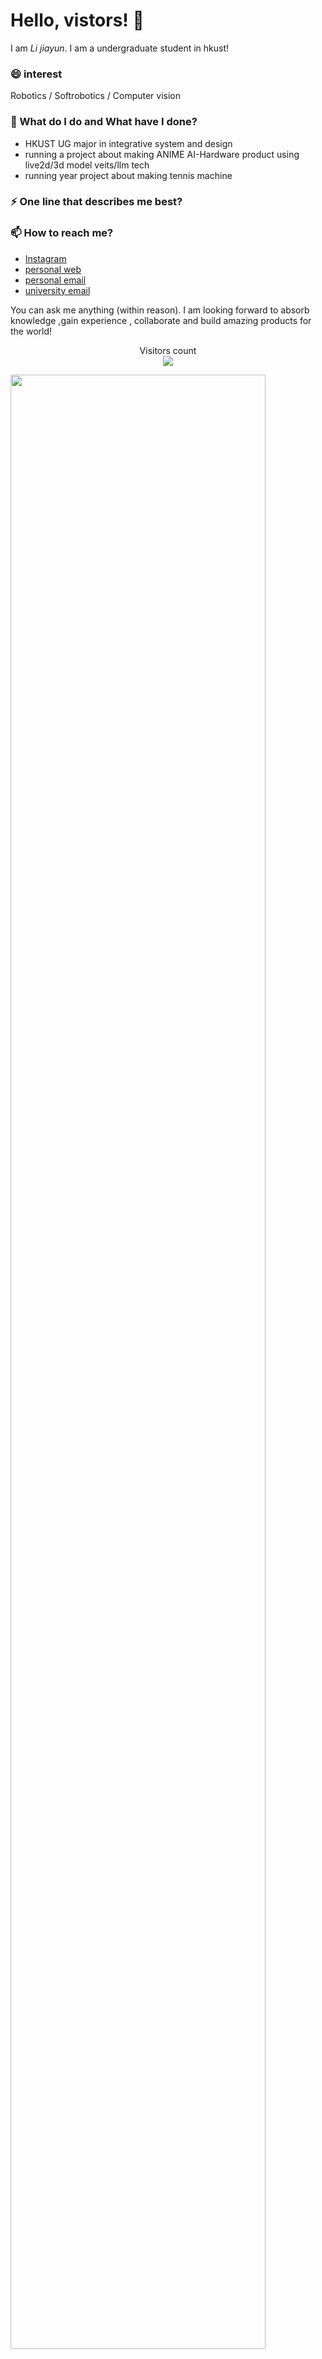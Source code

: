 # Hello, vistors! 👋

I am _Li jiayun_.  I am a undergraduate student in hkust!

### 😄 interest
Robotics / Softrobotics / Computer vision

### 🌱 What do I do and What have I done? 

- HKUST UG major in integrative system and design
- running a project about making ANIME AI-Hardware product using live2d/3d model veits/llm tech
- running year project about making tennis machine


### ⚡ One line that describes me best? 


### 📫 How to reach me?
- [Instagram](https://www.instagram.com/jliiiiip?igsh=dHdwcmt6ZnlwOHlk&utm_source=qr)
- [personal web](https://jliip.github.io/)
- [personal email](lijiayun1220@outlook.com)
- [university email](jliip@connect.ust.hk)

You can ask me anything (within reason). I am looking forward to absorb knowledge ,gain experience , collaborate and build amazing products for the world!


<p align="center"> 
  Visitors count<br>
  <img src="https://profile-counter.glitch.me/jliip/count.svg" />
</p>

<img src="stats.gif" width="90%"><br/><br/>

***



<!--
**garimasingh128/garimasingh128** is a ✨ _special_ ✨ repository because its `README.md` (this file) appears on your GitHub profile.

Here are some ideas to get you started:

- 🔭 I’m currently working on ...
- 🌱 I’m currently learning ...
- 👯 I’m looking to collaborate on ...
- 🤔 I’m looking for help with ...
- 💬 Ask me about ...
- 📫 How to reach me: ...
- 😄 Pronouns: ...
- ⚡ Fun fact: ...
-->
